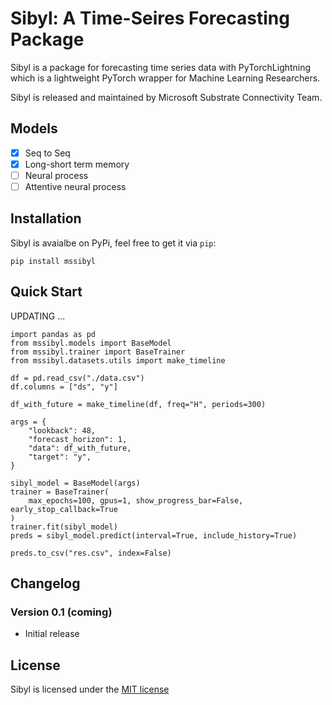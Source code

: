 # Sibyl: A Time-Seires Forecasting Package 

Sibyl is a package for forecasting time series data with PyTorchLightning which is a lightweight PyTorch wrapper for Machine Learning Researchers.

Sibyl is released and maintained by Microsoft Substrate Connectivity Team.

## Models

- [x] Seq to Seq
- [x] Long-short term memory
- [ ] Neural process
- [ ] Attentive neural process

## Installation

Sibyl is avaialbe on PyPi, feel free to get it via `pip`:

```
pip install mssibyl
```

## Quick Start

UPDATING ... 

```
import pandas as pd
from mssibyl.models import BaseModel
from mssibyl.trainer import BaseTrainer
from mssibyl.datasets.utils import make_timeline

df = pd.read_csv("./data.csv")
df.columns = ["ds", "y"]

df_with_future = make_timeline(df, freq="H", periods=300)

args = {
    "lookback": 48,
    "forecast_horizon": 1,
    "data": df_with_future,
    "target": "y",
}

sibyl_model = BaseModel(args)
trainer = BaseTrainer(
    max_epochs=100, gpus=1, show_progress_bar=False, early_stop_callback=True
)
trainer.fit(sibyl_model)
preds = sibyl_model.predict(interval=True, include_history=True)

preds.to_csv("res.csv", index=False)
```

## Changelog


### Version 0.1 (coming)

- Initial release

## License

Sibyl is licensed under the [MIT license](LICENSE.md)
